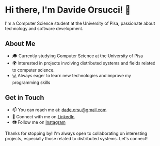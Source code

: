 # Hi there, I'm Davide Orsucci! 👋

I'm a Computer Science student at the University of Pisa, passionate about technology and software development.

## About Me

- 🎓 Currently studying Computer Science at the University of Pisa
- 🌍 Interested in projects involving distributed systems and fields related to computer science.
- 💻 Always eager to learn new technologies and improve my programming skills

## Get in Touch

- 📫 You can reach me at: [dade.orsu@gmail.com](mailto:dade.orsu@gmail.com)
- 💼 Connect with me on [LinkedIn](https://www.linkedin.com/in/davide-orsucci-206319250/)
- 📷 Follow me on [Instagram](https://www.instagram.com/davide_orsucci/)

Thanks for stopping by! I'm always open to collaborating on interesting projects, especially those related to distributed systems. Let's connect!
